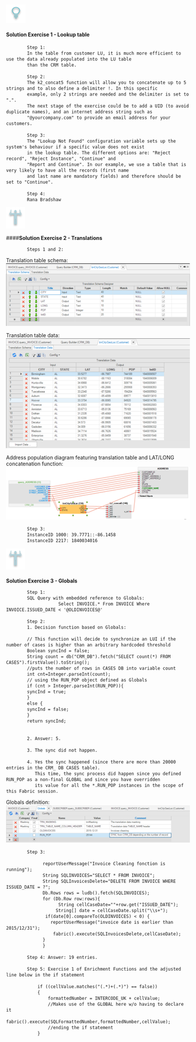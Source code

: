 

![](/academy/Training_Level_1/05_LU_Enhancements/images/Solution.png) 

#### **Solution Exercise 1 - Lookup table**

            Step 1: 
            In the table from customer LU, it is much more efficient to use the data already populated into the LU table 
            than the CRM table.
            
            Step 2: 
            The k2_concat5 function will allow you to concatenate up to 5 strings and to also define a delimiter !. In this specific 
            example, only 2 strings are needed and the delimiter is set to ".". 
            The next stage of the exercise could be to add a UID (to avoid duplicate names), and an internet address string such as
            "@yourcompany.com" to provide an email address for your customers.
            
            Step 3:
            The "Lookup Not Found" configuration variable sets up the system's behaviour if a specific value does not exist  
            in the lookup table. The different options are: "Reject record", "Reject Instance", "Continue" and 
            "Report and Continue". In our example, we use a table that is very likely to have all the records (first name 
            and last name are mandatory fields) and therefore should be set to "Continue".
            
            Step 4: 
            Rana Bradshaw



![](/academy/Training_Level_1/05_LU_Enhancements/images/Exercise.png) 



[](/academy/Training_Level_1/05_LU_Enhancements/images/Solution.png)

####**Solution Exercise 2 - Translations**

            Steps 1 and 2:
Translation table schema:
![image](/academy/Training_Level_1/05_LU_Enhancements/images/TransExe2-OverviewCapture%20(3).PNG) 

Translation table data:
![image](/academy/Training_Level_1/05_LU_Enhancements/images/TransExe2-OverviewCapture%20(2).PNG) 

Address population diagram featuring translation table and LAT/LONG concatenation function:
![image](/academy/Training_Level_1/05_LU_Enhancements/images/TransExe2-OverviewCapture%20(1).PNG)

            Step 3:
            InstanceID 1000: 39.7771::-86.1458
            InstanceID 2217: 1840034016
            

![](/academy/Training_Level_1/05_LU_Enhancements/images/Exercise.png) 



#### [](/academy/Training_Level_1/05_LU_Enhancements/images/Solution.png) 

**Solution Exercise 3 - Globals**

            Step 1:
            SQL Query with embedded reference to Globals:
                        Select INVOICE.* From INVOICE Where INVOICE.ISSUED_DATE < '@OLDINVOICES@'
                        
            Step 2:
            1. Decision function based on Globals:

            // This function will decide to synchronize an LUI if the number of cases is higher than an arbitrary hardcoded threshold
            Boolean syncInd = false;
            String count = db("CRM_DB").fetch("SELECT count(*) FROM CASES").firstValue().toString();
            //puts the number of rows in CASES DB into variable count
            int cnt=Integer.parseInt(count);
            // using the RUN_POP object defined as Globals
            if (cnt > Integer.parseInt(RUN_POP)){
            syncInd = true;	
            }
            else {
            syncInd = false;
            }
            return syncInd;
            

            2. Answer: 5.
            
            3. The sync did not happen.

            4. Yes the sync happened (since there are more than 20000 entries in the CRM_ DB CASES table). 
               This time, the sync process did happen since you defined RUN_POP as a non-final GLOBAL and since you have overridden 
               its value for all the *.RUN_POP instances in the scope of this Fabric session.
            
            
Globals definition:    
![image](/academy/Training_Level_1/05_LU_Enhancements/images/GlobalExe3OverviewCapture.png)
            
                      
            
            Step 3:
           
                  reportUserMessage("Invoice Cleaning fonction is running");
                  String SQLINVOICES="SELECT * FROM INVOICE";
                  String SQLInvoicesDelete="DELETE FROM INVOICE WHERE ISSUED_DATE = ?";
                  Db.Rows rows = ludb().fetch(SQLINVOICES);
                  for (Db.Row row:rows){
                        String cellCaseDate=""+row.get("ISSUED_DATE");
                       String[] date = cellCaseDate.split("\\s+");
                   if(date[0].compareTo(OLDINVOICES) < 0) {
                     reportUserMessage("invoice date is earlier than 2015/12/31");
                      fabric().execute(SQLInvoicesDelete,cellCaseDate);
                  }
                  }

            Step 4: Answer: 19 entries.
            
            Step 5: Exercise 1 of Enrichment Functions and the adjusted line below in the if statement

                if ((cellValue.matches("(.*)+(.*)") == false))
                {
                    formattedNumber = INTERCODE_UK + cellValue; 
                    //Makes use of the GLOBAL here w/o having to declare it
                    fabric().execute(SQLFormattedNumber,formattedNumber,cellValue);
                    //ending the if statement		
                }
                    
